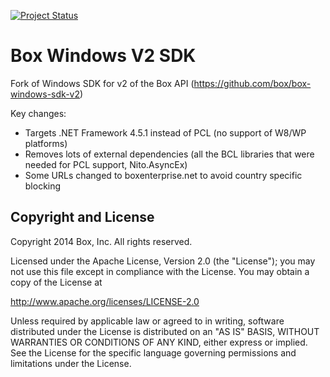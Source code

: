 [![Project Status](http://opensource.box.com/badges/active.svg)](http://opensource.box.com/badges)

Box Windows V2 SDK
==================
Fork of Windows SDK for v2 of the Box API (https://github.com/box/box-windows-sdk-v2)

Key changes:
* Targets .NET Framework 4.5.1 instead of PCL (no support of W8/WP platforms)
* Removes lots of external dependencies (all the BCL libraries that were needed for PCL support, Nito.AsyncEx)
* Some URLs changed to boxenterprise.net to avoid country specific blocking

## Copyright and License

Copyright 2014 Box, Inc. All rights reserved.

Licensed under the Apache License, Version 2.0 (the "License");
you may not use this file except in compliance with the License.
You may obtain a copy of the License at

   http://www.apache.org/licenses/LICENSE-2.0

Unless required by applicable law or agreed to in writing, software
distributed under the License is distributed on an "AS IS" BASIS,
WITHOUT WARRANTIES OR CONDITIONS OF ANY KIND, either express or implied.
See the License for the specific language governing permissions and
limitations under the License.
